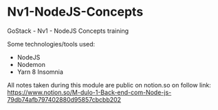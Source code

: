 # Nv1-NodeJS-Concepts
 GoStack - Nv1 - NodeJS Concepts training
 
 Some technologies/tools used:
  * NodeJS
  * Nodemon
  * Yarn
  8 Insomnia
 
 All notes taken during this module are public on notion.so on follow link:
 https://www.notion.so/M-dulo-1-Back-end-com-Node-js-79db74afb797402880d95857cbcbb202
 
